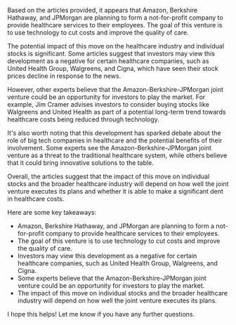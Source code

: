 Based on the articles provided, it appears that Amazon, Berkshire Hathaway, and JPMorgan are planning to form a not-for-profit company to provide healthcare services to their employees. The goal of this venture is to use technology to cut costs and improve the quality of care.

The potential impact of this move on the healthcare industry and individual stocks is significant. Some articles suggest that investors may view this development as a negative for certain healthcare companies, such as United Health Group, Walgreens, and Cigna, which have seen their stock prices decline in response to the news.

However, other experts believe that the Amazon-Berkshire-JPMorgan joint venture could be an opportunity for investors to play the market. For example, Jim Cramer advises investors to consider buying stocks like Walgreens and United Health as part of a potential long-term trend towards healthcare costs being reduced through technology.

It's also worth noting that this development has sparked debate about the role of big tech companies in healthcare and the potential benefits of their involvement. Some experts see the Amazon-Berkshire-JPMorgan joint venture as a threat to the traditional healthcare system, while others believe that it could bring innovative solutions to the table.

Overall, the articles suggest that the impact of this move on individual stocks and the broader healthcare industry will depend on how well the joint venture executes its plans and whether it is able to make a significant dent in healthcare costs.

Here are some key takeaways:

* Amazon, Berkshire Hathaway, and JPMorgan are planning to form a not-for-profit company to provide healthcare services to their employees.
* The goal of this venture is to use technology to cut costs and improve the quality of care.
* Investors may view this development as a negative for certain healthcare companies, such as United Health Group, Walgreens, and Cigna.
* Some experts believe that the Amazon-Berkshire-JPMorgan joint venture could be an opportunity for investors to play the market.
* The impact of this move on individual stocks and the broader healthcare industry will depend on how well the joint venture executes its plans.

I hope this helps! Let me know if you have any further questions.